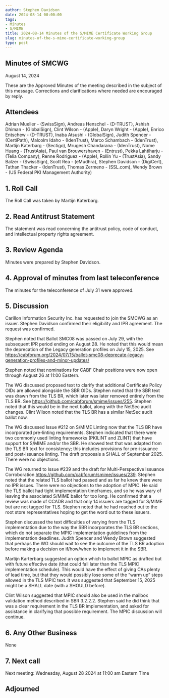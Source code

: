 ```yaml
---
author: Stephen Davidson
date: 2024-08-14 00:00:00
tags:
- Minutes
- S/MIME
title: 2024-08-14 Minutes of the S/MIME Certificate Working Group
slug: minutes-of-the-s-mime-certificate-working-group
type: post
---
```


## Minutes of SMCWG

August 14, 2024

These are the Approved Minutes of the meeting described in the subject of this message. Corrections and clarifications where needed are encouraged by reply.

## Attendees

Adrian Mueller - (SwissSign), Andreas Henschel - (D-TRUST), Ashish Dhiman - (GlobalSign), Clint Wilson - (Apple), Daryn Wright - (Apple), Enrico Entschew - (D-TRUST), Inaba Atsushi - (GlobalSign), Judith Spencer - (CertiPath), Malcolm Idaho - (IdenTrust), Marco Schambach - (IdenTrust), Martijn Katerbarg - (Sectigo), Mrugesh Chandarana - (IdenTrust), Nome Huang - (TrustAsia), Paul van Brouwershaven - (Entrust), Pekka Lahtiharju - (Telia Company), Renne Rodriguez - (Apple), Rollin Yu - (TrustAsia), Sandy Balzer - (SwissSign), Scott Rea - (eMudhra), Stephen Davidson - (DigiCert), Tathan Thacker - (IdenTrust), Thomas Zermeno - (SSL.com), Wendy Brown - (US Federal PKI Management Authority)

## 1. Roll Call

The Roll Call was taken by Martijn Katerbarg.

## 2. Read Antitrust Statement

The statement was read concerning the antitrust policy, code of conduct, and intellectual property rights agreement.

## 3. Review Agenda

Minutes were prepared by Stephen Davidson.

## 4. Approval of minutes from last teleconference

The minutes for the teleconference of July 31 were approved.

## 5. Discussion

Carillon Information Security Inc. has requested to join the SMCWG as an issuer.  Stephen Davidson confirmed their eligibility and IPR agreement.  The request was confirmed.

Stephen noted that Ballot SMC08 was passed on July 29, with the subsequent IPR period ending on August 28.  He noted that this would mean the deprecation of the Legacy generation profiles on July 15, 2025.  See https://cabforum.org/2024/07/15/ballot-smc08-deprecate-legacy-generation-profiles-and-minor-updates/ 

Stephen noted that nominations for CABF Chair positions were now open through August 26 at 11:00 Eastern.  

The WG discussed proposed text to clarify that additional Certificate Policy OIDs are allowed alongside the SBR OIDs.  Stephen noted that the SBR text was drawn from the TLS BR, which later was later removed entirely from the TLS BR.  See https://github.com/cabforum/smime/issues/255.  Stephen noted that this would be in the next ballot, along with the NetSec audit changes. Clint Wilson noted that the TLS BR has a similar NetSec audit ballot now.

The WG discussed Issue #212 on S/MIME Linting now that the TLS BR have incorporated pre-linting requirements.  Stephen indicated that there were two commonly used linting frameworks (PKILINT and ZLINT) that have support for S/MIME and/or the SBR.  He showed text that was adapted from the TLS BR text for consistency; this includes provisions for pre-issuance and post-issuance linting.  The draft proposals a SHALL of September 2025. There were no objections. 

The WG returned to Issue #239 and the draft for Multi-Perspective Issuance Corroboration https://github.com/cabforum/smime/issues/239.  Stephen noted that the related TLS ballot had passed and as far he knew there were no IPR issues.  There were no objections to the adoption of MPIC.  He said the TLS ballot had tight implementation timeframes, and so he was wary of leaving the associated S/MIME ballot for too long.  He confirmed that a review was made of CCADB and that only 14 issuers are tagged for S/MIME but are not tagged for TLS.  Stephen noted that he had reached out to the root store representatives hoping to get the word out to these issuers.  

Stephen discussed the text difficulties of varying from the TLS implementation due to the way the SBR incorporates the TLS BR sections, which do not separate the MPIC implementation guidelines from the implementation deadlines.  Judith Spencer and Wendy Brown suggested that perhaps the WG should wait to see the outcome of the TLS BR adoption before making a decision on if/how/when to implement it in the SBR.

Martijn Karterbarg suggested an option which to ballot MPIC as drafted but with future effective date (that could fall later than the TLS MPIC implementation schedule). This would have the effect of giving CAs plenty of lead time, but that they would possibly lose some of the “warm up” steps allowed in the TLS MPIC text.  It was suggested that September 15, 2025 might be a SHALL date (with a SHOULD before).

Clint Wilson suggested that MPIC should also be used in the mailbox validation method described in SBR 3.2.2.2.  Stephen said he did think that was a clear requirement in the TLS BR implementation, and asked for assistance in clarifying that possible requirement.  The MPIC discussion will continue.

## 6. Any Other Business

None

## 7. Next call

Next meeting: Wednesday, August 28 2024 at 11:00 am Eastern Time

## Adjourned

